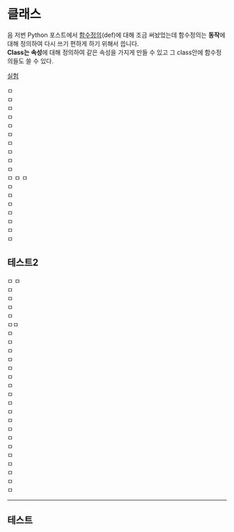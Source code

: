 # 클래스 
음 저번 Python 포스트에서 [함수정의](https://hsc-1.github.io/python/)(def)에 대해 조금 써놨었는데 함수정의는 **동작**에 대해 정의하여 다시 쓰기 편하게 하기 위해서 씁니다.  
**Class는 속성**에 대해 정의하여 같은 속성을 가지게 만들 수 있고 그 class안에 함수정의들도 쓸 수 있다.  

[실험](##테스트)

ㅁ  
ㅁ  
ㅁ  
ㅁ  
ㅁ  
ㅁ  
ㅁ   
ㅁ  
ㅁ  
ㅁ  
ㅁ
ㅁ 
ㅁ  
ㅁ  
ㅁ  
ㅁ  
ㅁ  
ㅁ  
ㅁ  
ㅁ
## 테스트2  
ㅁ
ㅁ  
ㅁ  
ㅁ  
ㅁ  
ㅁ  
ㅁㅁ  
ㅁ  
ㅁ  
ㅁ  
ㅁ  
ㅁ  
ㅁ  
ㅁ  
ㅁ  
ㅁ  
ㅁ  
ㅁ  
ㅁ  
ㅁ  
ㅁ  
ㅁ  
ㅁ  
ㅁ  
ㅁ  
ㅁ  


---
## 테스트 
